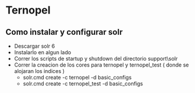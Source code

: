# Ternopel 

## Como instalar y configurar solr

- Descargar solr 6
- Instalarlo en algun lado
- Correr los scripts de startup y shutdown del directorio support\solr
- Correr la creacion de los cores para ternopel y ternopel_test ( donde se alojaran los indices )
  - solr.cmd create -c ternopel -d basic_configs
  - solr.cmd create -c ternopel_test -d basic_configs


